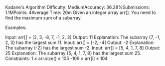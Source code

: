 Kadane's Algorithm
Difficulty: MediumAccuracy: 36.28%Submissions: 1.1MPoints: 4Average Time: 20m
Given an integer array arr[]. You need to find the maximum sum of a subarray.

Examples:

Input: arr[] = [2, 3, -8, 7, -1, 2, 3]
Output: 11
Explanation: The subarray {7, -1, 2, 3} has the largest sum 11.
Input: arr[] = [-2, -4]
Output: -2
Explanation: The subarray {-2} has the largest sum -2.
Input: arr[] = [5, 4, 1, 7, 8]
Output: 25
Explanation: The subarray {5, 4, 1, 7, 8} has the largest sum 25.
Constraints:
1 ≤ arr.size() ≤ 105
-109 ≤ arr[i] ≤ 104